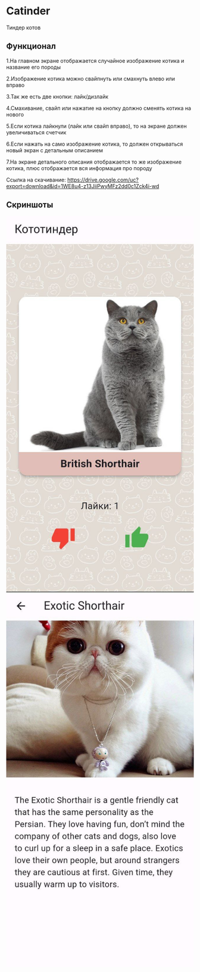 # Catinder

Тиндер котов

## Функционал

1.На главном экране отображается случайное изображение котика и название его породы

2.Изображение котика можно свайпнуть или смахнуть влево или вправо

3.Так же есть две кнопки: лайк/дизлайк

4.Смахивание, свайп или нажатие на кнопку должно сменять котика на нового

5.Если котика лайкнули (лайк или свайп вправо), то на экране должен увеличиваться счетчик

6.Если нажать на само изображение котика, то должен открываться новый экран с детальным описанием

7.На экране детального описания отображается то же изображение котика, плюс отображается вся информация про породу

Ссылка на скачивание: https://drive.google.com/uc?export=download&id=1WE8u4-z13JiiPwyMFz2dd0c1Zck4i-wd

## Скриншоты

![](images/int1.jpeg)
![](images/int2.jpeg)
